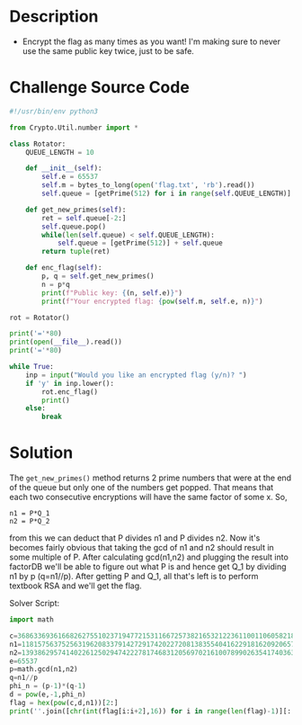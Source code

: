 # Description

- Encrypt the flag as many times as you want! I'm making sure to never use the same public key twice, just to be safe.

# Challenge Source Code

```python
#!/usr/bin/env python3

from Crypto.Util.number import *

class Rotator:
    QUEUE_LENGTH = 10

    def __init__(self):
        self.e = 65537
        self.m = bytes_to_long(open('flag.txt', 'rb').read())
        self.queue = [getPrime(512) for i in range(self.QUEUE_LENGTH)]

    def get_new_primes(self):
        ret = self.queue[-2:]
        self.queue.pop()
        while(len(self.queue) < self.QUEUE_LENGTH):
            self.queue = [getPrime(512)] + self.queue
        return tuple(ret)

    def enc_flag(self):
        p, q = self.get_new_primes()
        n = p*q
        print(f"Public key: {(n, self.e)}")
        print(f"Your encrypted flag: {pow(self.m, self.e, n)}")

rot = Rotator()

print('='*80)
print(open(__file__).read())
print('='*80)

while True:
    inp = input("Would you like an encrypted flag (y/n)? ")
    if 'y' in inp.lower():
        rot.enc_flag()
        print()
    else:
        break
```

# Solution

The `get_new_primes()` method returns 2 prime numbers that were at the end of the queue but only one of the numbers get popped. That means that each two consecutive encryptions will have the same factor of some x. So,

```
n1 = P*Q_1
n2 = P*Q_2
```

from this we can deduct that P divides n1 and P divides n2. Now it's becomes fairly obvious that taking the gcd of n1 and n2 should result in some multiple of P. After calculating gcd(n1,n2) and plugging the result into factorDB we'll be able to figure out what P is and hence get Q_1 by dividing n1 by p (q=n1//p). After getting P and Q_1, all that's left is to perform textbook RSA and we'll get the flag. 

Solver Script:
```python
import math

c=36863369361668262755102371947721531166725738216532122361100110605821849216450500173096210850005994917246163629449149015831331456572665685072103678840167665071995244530509541711141717726254193292686990321278347785437639052923228689444564645709583471587778439214996741410135160689192089122691656894148149841562
n1=118157563752563196208337914272917420227208138355404162291816209206573329118152225878587992381956292051105278737199541339812338529656755382317613684312087741778869841853567971311420439878078415097856563979317277443036087779113485344975857256230645831662499120789612557834380784389129211810305608108270034467773
n2=139386295741402261250294742227817468312056970216100789902635417403631823194540550439803007839361393538708013437024457766971080700096177331882855724841201788056513855199402841530222481106246990189487009297387839250508232661021207725293755235006822062469702770435939910437350057981628685874872606834381345522857
e=65537
p=math.gcd(n1,n2)
q=n1//p
phi_n = (p-1)*(q-1)
d = pow(e,-1,phi_n)
flag = hex(pow(c,d,n1))[2:]
print(''.join([chr(int(flag[i:i+2],16)) for i in range(len(flag)-1)][::2]))
```
